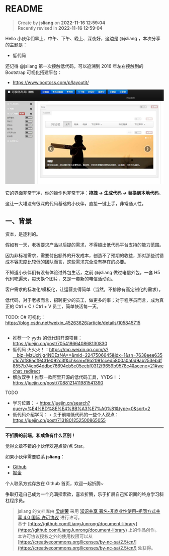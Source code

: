 README
===

> Create by **jsliang** on **2022-11-16 12:59:04**  
> Recently revised in **2022-11-16 12:59:04**

Hello 小伙伴们早上、中午、下午、晚上、深夜好，这边是 @jsliang ，本次分享的主题是：

* 低代码

还记得 @jsliang 第一次接触低代码，可以追溯到 2016 年左右接触到的 Bootstrap 可视化搭建平台：

* https://www.bootcss.com/p/layoutit/

![图](./img/01.jpg)

它的界面非常干净，你的操作也非常干净：**拖拽 -> 生成代码 -> 替换到本地代码**。

这让一大堆没有很深的代码基础的小伙伴，直接一键上手，非常通人性。

## 一、背景

资本，是逐利的。

假如有一天，老板要求产品以后提的需求，不得超出低代码平台支持的能力范围。

因为非标准需求，需要付出额外的开发成本，创造不了预期的收益，那对那些试错成本容忍度比较低的团队而言，这些需求完全没有存在的必要。

不知道小伙伴们有没有体验过外包生活，之前 @jsliang 做过电信外包，一套 H5 代码吃遍天，每天换个图片，又是一套新的电信活动页。

客户需求的标准化/模板化，让运营变得简单（当然，不排除有高定制化的需求）。

低代码，对于老板而言，招聘更少的员工，做更多的事；对于程序员而言，成为真正的 Ctrl + C / Ctrl + V 员工，简单快活每一天。

TODO: C# 可视化：https://blog.csdn.net/weixin_45263626/article/details/105845715

## 

* 推荐一个 yyds 的低代码开源项目：https://juejin.cn/post/7054186640868130830
* 低代码 火火火！：https://mp.weixin.qq.com/s?__biz=MzUxNjg4NDEzNA==&mid=2247506645&idx=1&sn=7638eee635c1c7df89acf9431e092c3f&chksm=f9a2091cced5800a0a0d9ab253ebdf8557b74cb64ddbc76694cb5c05ecbf0312f9659b9578c4&scene=21#wechat_redirect
* 解放双手！推荐一款阿里开源的低代码工具，YYDS！：https://juejin.cn/post/7088121411981541390

TODO
* 学习位置：
    ◦ https://juejin.cn/search?query=%E4%BD%8E%E4%BB%A3%E7%A0%81&type=0&sort=2
* 低代码介绍学习：
    ◦ 关于前端低代码的一些个人观点：https://juejin.cn/post/7131801252500865055

---

**不折腾的前端，和咸鱼有什么区别！**

觉得文章不错的小伙伴欢迎点赞/点 Star。

如果小伙伴需要联系 **jsliang**：

* [Github](https://github.com/LiangJunrong/document-library)
* [掘金](https://juejin.im/user/3403743728515246)

个人联系方式存放在 Github 首页，欢迎一起折腾~

争取打造自己成为一个充满探索欲，喜欢折腾，乐于扩展自己知识面的终身学习斜杠程序员。

> jsliang 的文档库由 [梁峻荣](https://github.com/LiangJunrong) 采用 [知识共享 署名-非商业性使用-相同方式共享 4.0 国际 许可协议](http://creativecommons.org/licenses/by-nc-sa/4.0/) 进行许可。<br/>基于 [https://github.com/LiangJunrong/document-library](https://github.com/LiangJunrong/document-library) 上的作品创作。<br/>本许可协议授权之外的使用权限可以从 [https://creativecommons.org/licenses/by-nc-sa/2.5/cn/](https://creativecommons.org/licenses/by-nc-sa/2.5/cn/) 处获得。
